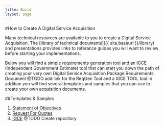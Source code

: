 ```yaml
---
title: Build
layout: page
---
```


#How to Create A Digital Service Acquisition


Many technical resources are available to you to create a Digital Service Acquisition. The [library of technical documents]({{ site.baseurl }}/library) and presentations provides links to referance guides you will want to review before starting your implementations. 

Below you will find a simple requirements generation tool and an IGCE (Independent Government Estimate) tool that can start you down the path of creating your very own Digital Service Acquisition Package Requirements Document @TODO add link for the ReqGen Tool and a IGCE TOOL tool 
In addition you will find several templates and samples that you can use to create your own acquisition documents.
<span class="anchor" id="data-custodian-development"></span>

##Templates & Samples

1. [Statement of Objectives](/developers)
2. [Request For Quotes](https://github.com/energyos/OpenESPI-Common-java/blob/master/etc/espiDerived.xsd)
3. [IGCE](/library/video)
@TODO Create repository



